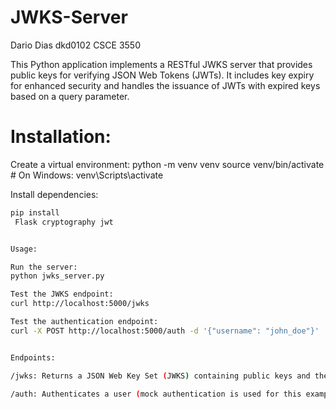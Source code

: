 # JWKS-Server

Dario Dias 
dkd0102
CSCE 3550


This Python application implements a RESTful JWKS server that provides public keys for verifying JSON Web Tokens (JWTs). It includes key expiry for enhanced security and handles the issuance of JWTs with expired keys based on a query parameter.

# Installation:

Create a virtual environment:
   python -m venv venv
source venv/bin/activate  # On Windows: venv\Scripts\activate

Install dependencies:

```bash
pip install   
 Flask cryptography jwt


Usage:

Run the server:
python jwks_server.py

Test the JWKS endpoint:
curl http://localhost:5000/jwks

Test the authentication endpoint:
curl -X POST http://localhost:5000/auth -d '{"username": "john_doe"}'


Endpoints:

/jwks: Returns a JSON Web Key Set (JWKS) containing public keys and their expiration times.

/auth: Authenticates a user (mock authentication is used for this example) and issues a JWT signed with a chosen key. The expired query parameter determines whether an expired key is used.
